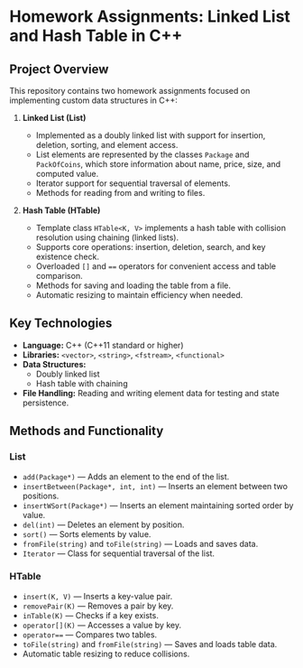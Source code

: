 # Homework Assignments: Linked List and Hash Table in C++

## Project Overview
This repository contains two homework assignments focused on implementing custom data structures in C++:

1. **Linked List (List)**
   - Implemented as a doubly linked list with support for insertion, deletion, sorting, and element access.
   - List elements are represented by the classes `Package` and `PackOfCoins`, which store information about name, price, size, and computed value.
   - Iterator support for sequential traversal of elements.
   - Methods for reading from and writing to files.

2. **Hash Table (HTable)**
   - Template class `HTable<K, V>` implements a hash table with collision resolution using chaining (linked lists).
   - Supports core operations: insertion, deletion, search, and key existence check.
   - Overloaded `[]` and `==` operators for convenient access and table comparison.
   - Methods for saving and loading the table from a file.
   - Automatic resizing to maintain efficiency when needed.

## Key Technologies
- **Language:** C++ (C++11 standard or higher)
- **Libraries:** `<vector>`, `<string>`, `<fstream>`, `<functional>`
- **Data Structures:**
  - Doubly linked list
  - Hash table with chaining
- **File Handling:** Reading and writing element data for testing and state persistence.

## Methods and Functionality
### List
- `add(Package*)` — Adds an element to the end of the list.
- `insertBetween(Package*, int, int)` — Inserts an element between two positions.
- `insertWSort(Package*)` — Inserts an element maintaining sorted order by value.
- `del(int)` — Deletes an element by position.
- `sort()` — Sorts elements by value.
- `fromFile(string)` and `toFile(string)` — Loads and saves data.
- `Iterator` — Class for sequential traversal of the list.

### HTable
- `insert(K, V)` — Inserts a key-value pair.
- `removePair(K)` — Removes a pair by key.
- `inTable(K)` — Checks if a key exists.
- `operator[](K)` — Accesses a value by key.
- `operator==` — Compares two tables.
- `toFile(string)` and `fromFile(string)` — Saves and loads table data.
- Automatic table resizing to reduce collisions.

